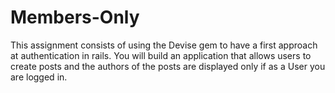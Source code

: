 # Members-Only
This assignment consists of using the Devise gem to have a first approach at authentication in rails. You will build an application that allows users to create posts and the authors of the posts are displayed only if as a User you are logged in.

